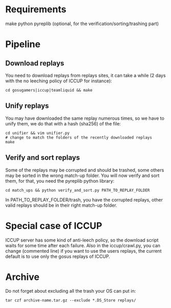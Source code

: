 Requirements
============
make
python
pyreplib (optional, for the verification/sorting/trashing part)

Pipeline
========
Download replays
----------------
You need to download replays from replays sites, it can take a while
(2 days with the no leeching policy of ICCUP for instance):

    cd gosugamers|iccup|teamliquid && make

Unify replays
-------------
You may have downloaded the same replay numerous times, so we have 
to unify them, we do that with a hash (sha256) of the file:

    cd unifier && vim unifier.py
    # change to match the folders of the recently downloaded replays
    make

Verify and sort replays
-----------------------
Some of the replays may be corrupted and should be trashed, some others
may be sorted in the wrong match-up folder. You will now verify and sort 
them, for that, you need the pyreplib python library:

    cd match_ups && python verify_and_sort.py PATH_TO_REPLAY_FOLDER

In PATH_TO_REPLAY_FOLDER/trash, you have the corrupted replays, other valid
replays should be in their right match-up folder.

Special case of ICCUP
=====================
ICCUP server has some kind of anti-leech policy, so the download script waits
for some time after each failure. Also in the iccup/crawl.py, you can change
(commented line) if you want to use the users replays, the current default is
to use only the gosus replays of ICCUP.

Archive
=======
Do not forget about excluding all the trash your OS can put in:

    tar czf archive-name.tar.gz --exclude *.DS_Store replays/

